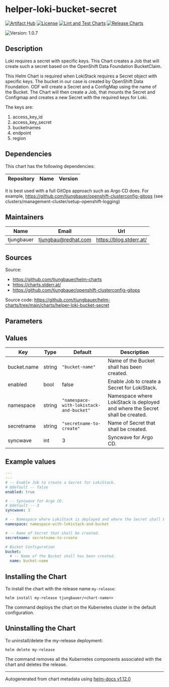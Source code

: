 

# helper-loki-bucket-secret

  [![Artifact Hub](https://img.shields.io/endpoint?url=https://artifacthub.io/badge/repository/openshift-bootstraps)](https://artifacthub.io/packages/search?repo=openshift-bootstraps)
  [![License](https://img.shields.io/badge/License-Apache_2.0-blue.svg)](https://opensource.org/licenses/Apache-2.0)
  [![Lint and Test Charts](https://github.com/tjungbauer/helm-charts/actions/workflows/lint_and_test_charts.yml/badge.svg)](https://github.com/tjungbauer/helm-charts/actions/workflows/lint_and_test_charts.yml)
  [![Release Charts](https://github.com/tjungbauer/helm-charts/actions/workflows/release.yml/badge.svg)](https://github.com/tjungbauer/helm-charts/actions/workflows/release.yml)

  ![Version: 1.0.7](https://img.shields.io/badge/Version-1.0.7-informational?style=flat-square)

 

  ## Description

  Loki requires a secret with specific keys. This Chart creates a Job that will create such a secret based on the OpenShift Data Foundation BucketClaim.

This Helm Chart is required when LokiStack requires a Secret object with specific keys.
The bucket in our case is created by OpenShift Data Foundation. ODF will create a Secret and a ConfigMap using the name of the Bucket. The Chart will then create a Job, that mounts the Secret and Configmap and creates a new Secret with the required keys for Loki.

The keys are:

1. access_key_id
2. access_key_secret
3. bucketnames
4. endpoint
5. region

## Dependencies

This chart has the following dependencies:

| Repository | Name | Version |
|------------|------|---------|

It is best used with a full GitOps approach such as Argo CD does. For example, https://github.com/tjungbauer/openshift-clusterconfig-gitops (see clusters/management-cluster/setup-openshift-logging)

## Maintainers

| Name | Email | Url |
| ---- | ------ | --- |
| tjungbauer | <tjungbau@redhat.com> | <https://blog.stderr.at/> |

## Sources
Source:
* <https://github.com/tjungbauer/helm-charts>
* <https://charts.stderr.at/>
* <https://github.com/tjungbauer/openshift-clusterconfig-gitops>

Source code: https://github.com/tjungbauer/helm-charts/tree/main/charts/helper-loki-bucket-secret

## Parameters

## Values

| Key | Type | Default | Description |
|-----|------|---------|-------------|
| bucket.name | string | `"bucket-name"` | Name of the Bucket shall has been created. |
| enabled | bool | false | Enable Job to create a Secret for LokiStack. |
| namespace | string | `"namespace-with-lokistack-and-bucket"` | Namespace where LokiStack is deployed and where the Secret shall be created. |
| secretname | string | `"secretname-to-create"` | Name of Secret that shall be created. |
| syncwave | int | 3 | Syncwave for Argo CD. |

## Example values

```yaml
---
---
# -- Enable Job to create a Secret for LokiStack.
# @default -- false
enabled: true

# -- Syncwave for Argo CD.
# @default -- 3
syncwave: 3

# -- Namespace where LokiStack is deployed and where the Secret shall be created.
namespace: namespace-with-lokistack-and-bucket

# -- Name of Secret that shall be created.
secretname: secretname-to-create

# Bucket Configuration
bucket:
  # -- Name of the Bucket shall has been created.
  name: bucket-name
```

## Installing the Chart

To install the chart with the release name `my-release`:

```console
helm install my-release tjungbauer/<chart-name>>
```

The command deploys the chart on the Kubernetes cluster in the default configuration.

## Uninstalling the Chart

To uninstall/delete the my-release deployment:

```console
helm delete my-release
```

The command removes all the Kubernetes components associated with the chart and deletes the release.

----------------------------------------------
Autogenerated from chart metadata using [helm-docs v1.12.0](https://github.com/norwoodj/helm-docs/releases/v1.12.0)
